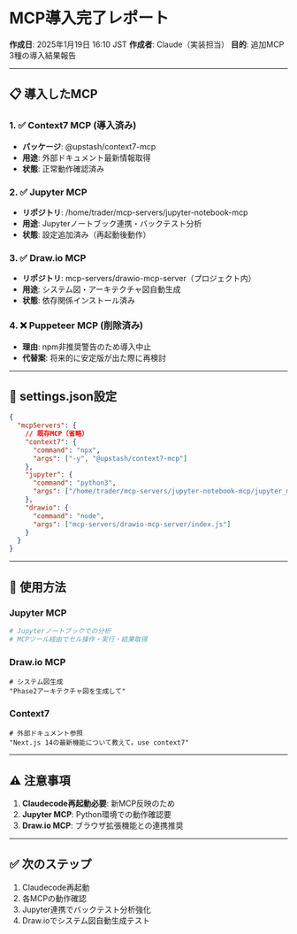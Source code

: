 # MCP導入完了レポート

**作成日**: 2025年1月19日 16:10 JST
**作成者**: Claude（実装担当）
**目的**: 追加MCP 3種の導入結果報告

---

## 📋 導入したMCP

### 1. ✅ **Context7 MCP** (導入済み)
- **パッケージ**: @upstash/context7-mcp
- **用途**: 外部ドキュメント最新情報取得
- **状態**: 正常動作確認済み

### 2. ✅ **Jupyter MCP** 
- **リポジトリ**: /home/trader/mcp-servers/jupyter-notebook-mcp
- **用途**: Jupyterノートブック連携・バックテスト分析
- **状態**: 設定追加済み（再起動後動作）

### 3. ✅ **Draw.io MCP**
- **リポジトリ**: mcp-servers/drawio-mcp-server（プロジェクト内）
- **用途**: システム図・アーキテクチャ図自動生成
- **状態**: 依存関係インストール済み

### 4. ❌ **Puppeteer MCP** (削除済み)
- **理由**: npm非推奨警告のため導入中止
- **代替案**: 将来的に安定版が出た際に再検討

---

## 🔧 settings.json設定

```json
{
  "mcpServers": {
    // 既存MCP（省略）
    "context7": {
      "command": "npx",
      "args": ["-y", "@upstash/context7-mcp"]
    },
    "jupyter": {
      "command": "python3",
      "args": ["/home/trader/mcp-servers/jupyter-notebook-mcp/jupyter_mcp_server.py"]
    },
    "drawio": {
      "command": "node",
      "args": ["mcp-servers/drawio-mcp-server/index.js"]
    }
  }
}
```

---

## 🚀 使用方法

### Jupyter MCP
```python
# Jupyterノートブックでの分析
# MCPツール経由でセル操作・実行・結果取得
```

### Draw.io MCP
```
# システム図生成
"Phase2アーキテクチャ図を生成して"
```

### Context7
```
# 外部ドキュメント参照
"Next.js 14の最新機能について教えて。use context7"
```

---

## ⚠️ 注意事項

1. **Claudecode再起動必要**: 新MCP反映のため
2. **Jupyter MCP**: Python環境での動作確認要
3. **Draw.io MCP**: ブラウザ拡張機能との連携推奨

---

## ✅ 次のステップ

1. Claudecode再起動
2. 各MCPの動作確認
3. Jupyter連携でバックテスト分析強化
4. Draw.ioでシステム図自動生成テスト